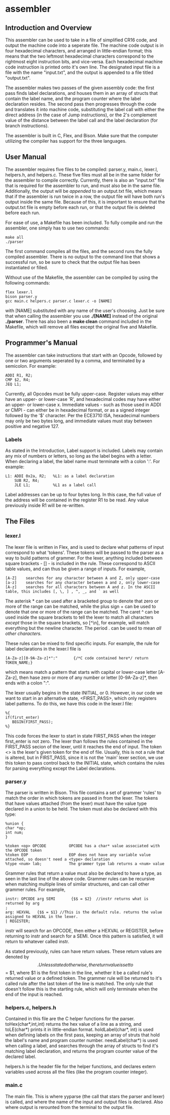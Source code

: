 # assembler
## Introduction and Overview
This assembler can be used to take in a file of simplified CR16 code, and output the machine code into a seperate file. The machine code output is in four hexadecimal characters, and arranged in little-endian format; this means that the two leftmost hexadecimal characters correspond to the rightmost eight instruction bits, and vice-versa. Each hexadecimal machine code instruction is printed onto it's own line. The designated input file is a file with the name "input.txt", and the output is appended to a file titled "output.txt".

The assembler makes two passes of the given assembly code: the first pass finds label declarations, and houses them in an array of structs that contain the label name, and the program counter where the label declaration resides. The second pass then progresses through the code and translates it into machine code, substituting the label call with either the direct address (in the case of Jump instructions), or the 2's complement value of the distance between the label call and the label declaration (for branch instructions).

The assembler is built in C, Flex, and Bison. Make sure that the computer utilizing the compiler has support for the three languages.

## User Manual
The assembler requires five files to be compiled: parser.y, main.c, lexer.l, helpers.h, and helpers.c. These five files must all be in the same folder for the assembler to compile correctly. Currently, there is also an "input.txt" file that is required for the assembler to run, and must also be in the same file. Additionally, the output will be *appended* to an output.txt file, which means that if the assembler is run twice in a row, the output file will have both run's output inside the same file. Because of this, it is important to ensure that the output.txt file is empty before each run, or that the output file is deleted before each run.

For ease of use, a Makefile has been included. To fully compile and run the assembler, one simply has to use two commands:
```
make all
./parser
```
The first command compiles all the files, and the second runs the fully compiled assembler. There is no output to the command line that shows a successful run, so be sure to check that the output file has been instantiated or filled.

Without use of the Makefile, the assembler can be compiled by using the following commands:
```
flex lexer.l
bison parser.y
gcc main.c helpers.c parser.c lexer.c -o [NAME]
```
with [NAME] substituted with any name of the user's choosing. Just be sure that when calling the assembler you use **./[NAME]** instead of the original **./parser**. There has also been a **make clean** command included in the Makefile, which will remove all files except the original five and Makefile.

## Programmer's Manual
The assembler can take instructions that start with an Opcode, followed by one or two arguments seperated by a comma, and terminated by a semicolon. For example:
```
ADDI R1, R2;
CMP $2, R4;
JEQ L1;
```
Currently, all Opcodes must be fully upper-case. Register values may either have an upper- or lower-case 'R', and hexadecimal codes may have either an upper- or lower-case x. Immediate values - such as those used in ADDI or CMPI - can either be in hexadecimal format, or as a signed integer followed by the '$' character. Per the ECE3710 ISA, hexadecimal numbers may only be two bytes long, and immediate values must stay between positive and negative 127.

### Labels
As stated in the Introduction, Label support is included. Labels may contain any mix of numbers or letters, so long as the label begins with a letter. When declaring a label, the label name must terminate with a colon ':'. For example:
```
L1: ADDI 0x2a, R2;   %L1: as a label declaration
    SUB R2, R4;
    JLE L1;          %L1 as a label call
```
Label addresses can be up to four bytes long. In this case, the full value of the address will be contained in the register R1 to be read. Any value previously inside R1 will be re-written.

## The Files
### lexer.l
The lexer file is written in Flex, and is used to declare what patterns of input correspond to what 'tokens'. These tokens will be passed to the parser as a way to build patterns of grammer. For the lexer, anything included between square brackets - [] - is included in the rule. These correspond to ASCII table values, and can thus be given a range of inputs. For example,
```
[A-Z]    searches for any character between A and Z, only upper-case
[a-z]    searches for any character between a and z, only lower-case
[A-z]    searches for all characters between A and z. In the ASCII table, this includes [, \, ] , ^, _, and ` as well
```
The asterisk \* can be used after a bracketed group to denote that zero or more of the range can be matched, while the plus sign + can be used to denote that one or more of the range can be matched. The caret ^ can be used inside the square brackets to tell the lexer to match all characters *except* those in the square brackets, so [^\n], for example, will match everything but the newline character. The period . can be used to mean *all other characters*. 

These rules can be mixed to find specific inputs. For example, the rule for label declarations in the lexer.l file is
```
[A-Za-z][0-9A-Za-z]*":"       {/*C code contained here*/ return TOKEN_NAME;}
```
which means match a pattern that starts with capital or lower-case letter [A-Za-z], then hase zero or more of any number or letter [0-9A-Za-z]\*, then ends with a colon ":".

The lexer usually begins in the state INITIAL, or 0. However, in our code we want to start in an alternative state, <FIRST_PASS>, which only registers label patterns. To do this, we have this code in the lexer.l file:
```
%{
if(first_enter)
   BEGIN(FIRST_PASS);
%}
```
This code forces the lexer to start in state FIRST_PASS when the integer first_enter is not zero. The lexer than follows the rules contained in the FIRST_PASS secion of the lexer, until it reaches the end of input. The token <<EOF>> is the lexer's given token for the end of file. Usually, this is not a rule that is altered, but in FIRST_PASS, since it is not the 'main' lexer section, we use this token to pass control back to the INITIAL state, which contains the rules for parsing everything except the Label declarations.
  
  ### parser.y
  The parser is written in Bison. This file contains a set of grammer 'rules' to match the order in which tokens are passed in from the lexer. The tokens that have values attached (from the lexer) must have the value type declared in a union to be held. The token must also be declared with this type:
  ```
  %union {
  char *op;
  int num;
}

%token <op> OPCODE          OPCODE has a char* value associated with the OPCODE token
%token EOP                  EOP does not have any variable value attached, so doesn't need a <type> declaration
%type <num> lab;            The grammer type lab returns a <num> value
```
Grammer rules that return a value must also be declared to have a type, as seen in the last line of the above code. Grammer rules can be recursive when matching multiple lines of similar structures, and can call other grammer rules. For example,
```
instr: OPCODE arg SEMI       {$$ = $2}  //instr returns what is returned by arg
;
arg: HEXVAL   {$$ = $1} //This is the default rule. returns the value assigned to HEXVAL in the lexer.
| REGISTER;
```
instr will search for an OPCODE, then either a HEXVAL or REGISTER, before returning to instr and search for a SEMI. Once this pattern is satisfied, it will return to whatever called instr.

As stated previously, rules can have return values. These return values are denoted by $$. Unless stated otherwise, the return value is set to $$ = $1, where $1 is the first token in the line, whether it be a called rule's returned value or a defined token. The grammer rule will be returned to it's called rule after the last token of the line is matched. The only rule that doesn't follow this is the starting rule, which will only terminate when the end of the input is reached.

### helpers.c, helpers.h
Contained in this file are the C helper functions for the parser. toHex(char*,int,int) returns the hex value of a line as a string, and toLE(char*) prints it in little-endian format. holdLabel(char*, int) is used when defining labels on the first pass, keeping an array of struts that hold the label's name and program counter number. needLabel(char*) is used when calling a label, and searches through the array of structs to find it's matching label declaration, and returns the program counter value of the declared label. 

helpers.h is the header file for the helper functions, and declares extern variables used across all the files (like the program counter integer).

### main.c
The main file. This is where yyparse (the call that stars the parser and lexer) is called, and where the name of the input and output files is declared. Also where output is rerounted from the terminal to the output file.
